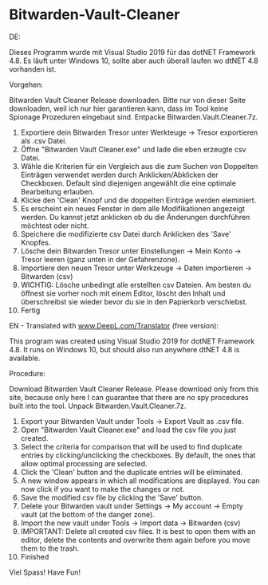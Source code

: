 # Bitwarden-Vault-Cleaner

DE: 

Dieses Programm wurde mit Visual Studio 2019 für das dotNET Framework 4.8. Es läuft unter Windows 10, sollte aber auch überall laufen wo dtNET 4.8 vorhanden ist.

Vorgehen:

Bitwarden Vault Cleaner Release downloaden. Bitte nur von dieser Seite downloaden, weil ich nur hier garantieren kann, dass im Tool keine Spionage Prozeduren eingebaut sind. Entpacke Bitwarden.Vault.Cleaner.7z.

1. Exportiere dein Bitwarden Tresor unter Werkteuge -> Tresor exportieren als .csv Datei.
2. Öffne "Bitwarden Vault Cleaner.exe" und lade die eben erzeugte csv Datei.
3. Wähle die Kriterien für ein Vergleich aus die zum Suchen von Doppelten Einträgen verwendet werden durch Anklicken/Abklicken der Checkboxen. Default sind diejenigen angewählt die eine optimale Bearbeitung erlauben.
4. Klicke den 'Clean' Knopf und die doppelten Einträge werden eleminiert.
5. Es erscheint ein neues Fenster in dem alle Modifikationen angezeigt werden. Du kannst jetzt anklicken ob du die Änderungen durchführen möchtest oder nicht.
6. Speichere die modifizierte csv Datei durch Anklicken des 'Save' Knopfes.
7. Lösche dein Bitwarden Tresor unter Einstellungen -> Mein Konto -> Tresor leeren (ganz unten in der Gefahrenzone).
8. Importiere den neuen Tresor unter Werkzeuge -> Daten importieren -> Bitwarden (csv)
9. WICHTIG: Lösche unbedingt alle erstellten csv Dateien. Am besten du öffnest sie vorher noch mit einem Editor, löscht den Inhalt und überschreibst sie wieder bevor du sie in den Papierkorb verschiebst.
10. Fertig


EN - Translated with www.DeepL.com/Translator (free version):

This program was created using Visual Studio 2019 for dotNET Framework 4.8. It runs on Windows 10, but should also run anywhere dtNET 4.8 is available.

Procedure:

Download Bitwarden Vault Cleaner Release. Please download only from this site, because only here I can guarantee that there are no spy procedures built into the tool. Unpack Bitwarden.Vault.Cleaner.7z.

1. Export your Bitwarden Vault under Tools -> Export Vault as .csv file.
2. Open "Bitwarden Vault Cleaner.exe" and load the csv file you just created.
3. Select the criteria for comparison that will be used to find duplicate entries by clicking/unclicking the checkboxes. By default, the ones that allow optimal processing are selected.
4. Click the 'Clean' button and the duplicate entries will be eliminated. 
5. A new window appears in which all modifications are displayed. You can now click if you want to make the changes or not.
6. Save the modified csv file by clicking the 'Save' button.
7. Delete your Bitwarden vault under Settings -> My account -> Empty vault (at the bottom of the danger zone).
8. Import the new vault under Tools -> Import data -> Bitwarden (csv)
9. IMPORTANT: Delete all created csv files. It is best to open them with an editor, delete the contents and overwrite them again before you move them to the trash.
10. Finished


Viel Spass!
Have Fun!

